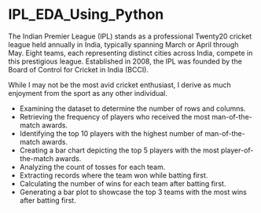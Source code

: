 <h1>IPL_EDA_Using_Python</h1>





The Indian Premier League (IPL) stands as a professional Twenty20 cricket league held annually in India, typically spanning March or April through May. Eight teams, each representing distinct cities across India, compete in this prestigious league. Established in 2008, the IPL was founded by the Board of Control for Cricket in India (BCCI).

While I may not be the most avid cricket enthusiast, I derive as much enjoyment from the sport as any other individual.



- Examining the dataset to determine the number of rows and columns.
- Retrieving the frequency of players who received the most man-of-the-match awards.
- Identifying the top 10 players with the highest number of man-of-the-match awards.
- Creating a bar chart depicting the top 5 players with the most player-of-the-match awards.
- Analyzing the count of tosses for each team.
- Extracting records where the team won while batting first.
- Calculating the number of wins for each team after batting first.
- Generating a bar plot to showcase the top 3 teams with the most wins after batting first.

